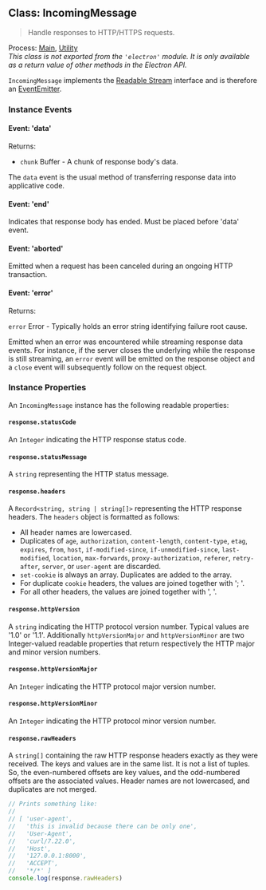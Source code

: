 ## Class: IncomingMessage

> Handle responses to HTTP/HTTPS requests.

Process: [Main](../glossary.md#main-process), [Utility](../glossary.md#utility-process)<br />
_This class is not exported from the `'electron'` module. It is only available as a return value of other methods in the Electron API._

`IncomingMessage` implements the [Readable Stream](https://nodejs.org/api/stream.html#stream_readable_streams)
interface and is therefore an [EventEmitter][event-emitter].

### Instance Events

#### Event: 'data'

Returns:

* `chunk` Buffer - A chunk of response body's data.

The `data` event is the usual method of transferring response data into
applicative code.

#### Event: 'end'

Indicates that response body has ended. Must be placed before 'data' event.

#### Event: 'aborted'

Emitted when a request has been canceled during an ongoing HTTP transaction.

#### Event: 'error'

Returns:

`error` Error - Typically holds an error string identifying failure root cause.

Emitted when an error was encountered while streaming response data events. For
instance, if the server closes the underlying while the response is still
streaming, an `error` event will be emitted on the response object and a `close`
event will subsequently follow on the request object.

### Instance Properties

An `IncomingMessage` instance has the following readable properties:

#### `response.statusCode`

An `Integer` indicating the HTTP response status code.

#### `response.statusMessage`

A `string` representing the HTTP status message.

#### `response.headers`

A `Record<string, string | string[]>` representing the HTTP response headers. The `headers` object is
formatted as follows:

* All header names are lowercased.
* Duplicates of `age`, `authorization`, `content-length`, `content-type`,
`etag`, `expires`, `from`, `host`, `if-modified-since`, `if-unmodified-since`,
`last-modified`, `location`, `max-forwards`, `proxy-authorization`, `referer`,
`retry-after`, `server`, or `user-agent` are discarded.
* `set-cookie` is always an array. Duplicates are added to the array.
* For duplicate `cookie` headers, the values are joined together with '; '.
* For all other headers, the values are joined together with ', '.

#### `response.httpVersion`

A `string` indicating the HTTP protocol version number. Typical values are '1.0'
or '1.1'. Additionally `httpVersionMajor` and `httpVersionMinor` are two
Integer-valued readable properties that return respectively the HTTP major and
minor version numbers.

#### `response.httpVersionMajor`

An `Integer` indicating the HTTP protocol major version number.

#### `response.httpVersionMinor`

An `Integer` indicating the HTTP protocol minor version number.

[event-emitter]: https://nodejs.org/api/events.html#events_class_eventemitter

#### `response.rawHeaders`

A `string[]` containing the raw HTTP response headers exactly as they were
received. The keys and values are in the same list. It is not a list of
tuples. So, the even-numbered offsets are key values, and the odd-numbered
offsets are the associated values. Header names are not lowercased, and
duplicates are not merged.

```js @ts-type={response:Electron.IncomingMessage}
// Prints something like:
//
// [ 'user-agent',
//   'this is invalid because there can be only one',
//   'User-Agent',
//   'curl/7.22.0',
//   'Host',
//   '127.0.0.1:8000',
//   'ACCEPT',
//   '*/*' ]
console.log(response.rawHeaders)
```
